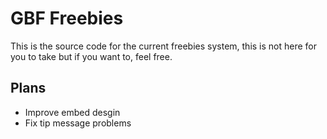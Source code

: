 # GBF Freebies

This is the source code for the current freebies system, this is not here for you to take but if you want to, feel free.

## Plans

- Improve embed desgin
- Fix tip message problems
